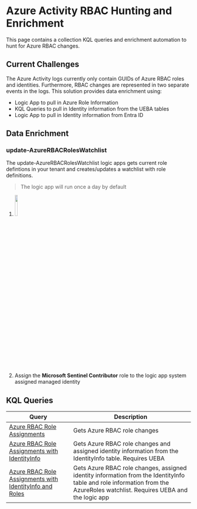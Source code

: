 # Azure Activity RBAC Hunting and Enrichment
This page contains a collection KQL queries and enrichment automation to hunt for Azure RBAC changes. 

## Current Challenges
The Azure Activity logs currently only contain GUIDs of Azure RBAC roles and identities. Furthermore, RBAC changes are represented in two separate events in the logs. This solution provides data enrichment using:
- Logic App to pull in Azure Role Information
- KQL Queries to pull in Identity information from the UEBA tables
- Logic App to pull in Identity information from Entra ID

## Data Enrichment

### update-AzureRBACRolesWatchlist
The update-AzureRBACRolesWatchlist logic apps gets current role defintions in your tenant and creates/updates a watchlist with role definitions.
> The logic app will run once a day by default

1. [<img src="https://aka.ms/deploytoazurebutton" width=12% height=12%>](https://portal.azure.com/#create/Microsoft.Template/uri/https%3A%2F%2Fraw.githubusercontent.com%2Fseanstark%2Fsentinel-tools%2Fmain%2FAzure%2520Activity%2Fazuredeploy-update-AzureRBACRolesWatchlist.json)

2. Assign the **Microsoft Sentinel Contributor** role to the logic app system assigned managed identity

## KQL Queries

| Query | Description |
|---|---|
| [Azure RBAC Role Assignments](./Azure%20RBAC%20Role%20Assignments.kql)| Gets Azure RBAC role changes |
| [Azure RBAC Role Assignments with IdentityInfo](./Azure%20RBAC%20Role%20Assignments%20with%20IdentityInfo.kql)| Gets Azure RBAC role changes and assigned identity information from the IdentityInfo table. Requires UEBA |
| [Azure RBAC Role Assignments with IdentityInfo and Roles](./Azure%20RBAC%20Role%20Assignments%20with%20IdentityInfo%20and%20Roles.kql)| Gets Azure RBAC role changes, assigned identity information from the IdentityInfo table and role information from the AzureRoles watchlist. Requires UEBA and the logic app |
